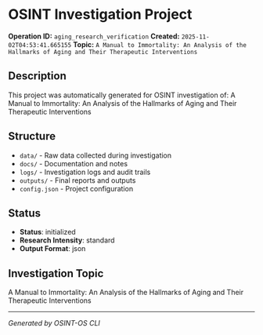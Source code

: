 # OSINT Investigation Project

**Operation ID:** `aging_research_verification`
**Created:** `2025-11-02T04:53:41.665155`
**Topic:** `A Manual to Immortality: An Analysis of the Hallmarks of Aging and Their Therapeutic Interventions`

## Description
This project was automatically generated for OSINT investigation of: A Manual to Immortality: An Analysis of the Hallmarks of Aging and Their Therapeutic Interventions

## Structure
- `data/` - Raw data collected during investigation
- `docs/` - Documentation and notes
- `logs/` - Investigation logs and audit trails
- `outputs/` - Final reports and outputs
- `config.json` - Project configuration

## Status
- **Status**: initialized
- **Research Intensity**: standard
- **Output Format**: json

## Investigation Topic
A Manual to Immortality: An Analysis of the Hallmarks of Aging and Their Therapeutic Interventions

---
*Generated by OSINT-OS CLI*
